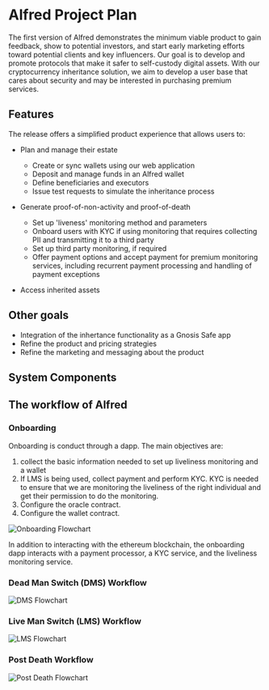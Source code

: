 # Alfred Project Plan

The first version of Alfred demonstrates the minimum viable product to gain feedback, show to potential investors, and start early marketing efforts toward potential clients and key influencers. Our goal is to develop and promote protocols that make it safer to self-custody digital assets. With our cryptocurrency inheritance solution, we aim to develop a user base that cares about security and may be interested in purchasing premium services.

## Features
The release offers a simplified product experience that allows users to:

- Plan and manage their estate
  - Create or sync wallets using our web application
  - Deposit and manage funds in an Alfred wallet
  - Define beneficiaries and executors 
  - Issue test requests to simulate the inheritance process

- Generate proof-of-non-activity and proof-of-death
  - Set up 'liveness' monitoring method and parameters
  - Onboard users with KYC if using monitoring that requires collecting PII and transmitting it to a third party
  - Set up third party monitoring, if required
  - Offer payment options and accept payment for premium monitoring services, including recurrent payment processing and handling of payment exceptions   
  
- Access inherited assets

## Other goals
- Integration of the inhertance functionality as a Gnosis Safe app
- Refine the product and pricing strategies
- Refine the marketing and messaging about the product

## System Components


## The workflow of Alfred

### Onboarding
Onboarding is conduct through a dapp. The main objectives are:
1) collect the basic information needed to set up liveliness monitoring and a wallet
2) If LMS is being used, collect payment and perform KYC. KYC is needed to ensure that we are monitoring the liveliness of the right individual and get their permission to do the monitoring. 
3) Configure the oracle contract.
4) Configure the wallet contract.

![Onboarding Flowchart](./Alfred/onboarding.svg)

In addition to interacting with the ethereum blockchain, the onboarding dapp interacts with a payment processor, a KYC service, and the liveliness monitoring service.

### Dead Man Switch (DMS) Workflow
![DMS Flowchart](./Alfred/dms.svg)

### Live Man Switch (LMS) Workflow
![LMS Flowchart](./Alfred/lms.svg)

### Post Death Workflow
![Post Death Flowchart](./Alfred/post-death.svg)
